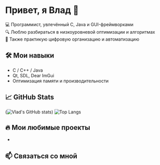 # Привет, я Влад 👋

💻 Программист, увлечённый C, Java и GUI-фреймворками  
🔍 Люблю разбираться в низкоуровневой оптимизации и алгоритмах  
📸 Также практикую цифровую организацию и автоматизацию

## 🛠️ Мои навыки
- C / C++ / Java
- Qt, SDL, Dear ImGui
- Оптимизация памяти и производительности

## 📈 GitHub Stats
(![Vlad's GitHub stats](https://github-readme-stats.vercel.app/api?username=hacker2023beginer&show_icons=true&theme=radical))
![Top Langs](https://github-readme-stats.vercel.app/api/top-langs/?username=hacker2023beginer&size_weight=0.5&count_weight=0.5)
## 🔥 Мои любимые проекты
- 

## 📫 Связаться со мной

